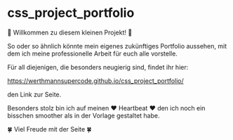 # css_project_portfolio

🌸 Willkommen zu diesem kleinen Projekt! 🌸

So oder so ähnlich könnte mein eigenes zukünftiges Portfolio aussehen, mit dem ich meine professionelle Arbeit für euch alle vorstelle.

Für all diejenigen, die besonders neugierig sind, findet ihr hier:

https://werthmannsupercode.github.io/css_project_portfolio/

den Link zur Seite.

Besonders stolz bin ich auf meinen ❤️ Heartbeat ❤️ den ich noch ein bisschen smoother als in der Vorlage gestaltet habe.

🍀 Viel Freude mit der Seite 🍀

